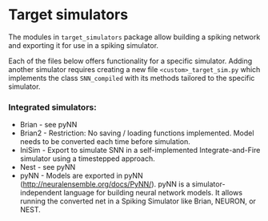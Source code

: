 # Target simulators

The modules in ``target_simulators`` package allow building a spiking network
and exporting it for use in a spiking simulator.

Each of the files below offers functionality for a specific simulator. Adding
another simulator requires creating a new file ``<custom>_target_sim.py`` which implements the class ``SNN_compiled`` with its methods tailored to the specific simulator.

### Integrated simulators:

* Brian - see pyNN
* Brian2 - Restriction: No saving / loading functions implemented. Model needs to be converted
  each time before simulation.
* IniSim - Export to simulate SNN in a self-implemented Integrate-and-Fire simulator using
  a timestepped approach.
* Nest - see pyNN
* pyNN - Models are exported in pyNN (http://neuralensemble.org/docs/PyNN/).
  pyNN is a simulator-independent language for building neural network
  models. It allows running the converted net in a Spiking Simulator like
  Brian, NEURON, or NEST.
